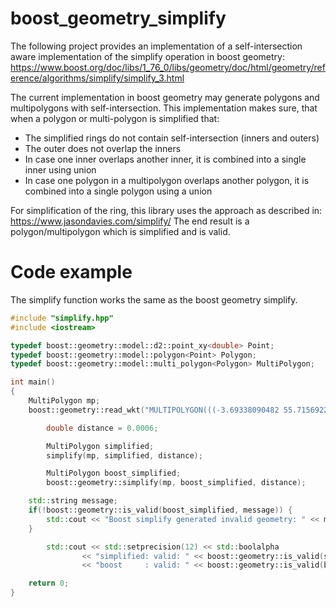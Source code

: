 # boost_geometry_simplify

The following project provides an implementation of a self-intersection aware implementation of the simplify operation in boost geometry:
https://www.boost.org/doc/libs/1_76_0/libs/geometry/doc/html/geometry/reference/algorithms/simplify/simplify_3.html

The current implementation in boost geometry may generate polygons and multipolygons with self-intersection. This implementation makes sure, that when a polygon or multi-polygon is simplified that: 

* The simplified rings do not contain self-intersection (inners and outers)
* The outer does not overlap the inners
* In case one inner overlaps another inner, it is combined into a single inner using union
* In case one polygon in a multipolygon overlaps another polygon, it is combined into a single polygon using a union

For simplification of the ring, this library uses the approach as described in: https://www.jasondavies.com/simplify/
The end result is a polygon/multipolygon which is simplified and is valid. 

# Code example

The simplify function works the same as the boost geometry simplify.

````C++
#include "simplify.hpp"
#include <iostream>

typedef boost::geometry::model::d2::point_xy<double> Point;
typedef boost::geometry::model::polygon<Point> Polygon;
typedef boost::geometry::model::multi_polygon<Polygon> MultiPolygon;

int main()
{
	MultiPolygon mp;
	boost::geometry::read_wkt("MULTIPOLYGON(((-3.69338090482 55.715692269,-3.6926079 55.7159519,-3.6924337 55.7151986,-3.6930661 55.715117,-3.6930157 55.7147726,-3.69338091231 55.7147132692,-3.69338090482 55.715692269)),((-3.69338090688 55.7142211068,-3.6933768 55.7141871,-3.6929634 55.7141725,-3.6929954 55.7145025,-3.6923885 55.7145554,-3.6923617 55.7147792,-3.6914998 55.7150295,-3.6912315 55.7134982,-3.6893145 55.7140656,-3.6885759 55.7143373,-3.6878468 55.7144903,-3.6885649 55.7161566,-3.6879954 55.7164484,-3.6873303 55.7153805,-3.686997 55.7156142,-3.6864469 55.716,-3.686103 55.716241,-3.6862139 55.7163757,-3.6858363 55.7166538,-3.6853115 55.7167809,-3.6849156 55.7164513,-3.6845733 55.7165856,-3.6839978 55.7159007,-3.6839527 55.7158282,-3.6835296 55.7160357,-3.6808072 55.7170818,-3.6807411 55.7168675,-3.6805504 55.7150641,-3.682455 55.7150385,-3.6834742 55.7143695,-3.6845373 55.7140717,-3.6845125 55.7139033,-3.684369 55.7127279,-3.6806985 55.7123158,-3.6810755 55.7133089,-3.6813647 55.7139107,-3.681652 55.7137697,-3.6820175 55.7147227,-3.6805049 55.7147351,-3.6795311 55.7129405,-3.6778782 55.7129041,-3.6777658 55.714827,-3.6760112 55.7159293,-3.6752767 55.7124876,-3.6715262 55.7125441,-3.6712776 55.7122602,-3.6708886 55.711493,-3.6708159 55.7113861,-3.6706013 55.7110893,-3.670957 55.7111165,-3.6731425 55.7111427,-3.6742991 55.709201,-3.6753334 55.7095268,-3.6758595 55.710859,-3.6788138 55.7112687,-3.676502 55.7081632,-3.6780904 55.7067399,-3.6788205 55.7067314,-3.6792276 55.707739,-3.6793662 55.7086275,-3.6806176 55.7088675,-3.6804964 55.7104918,-3.6803571 55.7111529,-3.6809193 55.7114274,-3.6806673 55.7120776,-3.6843319 55.712513,-3.6853143 55.7126239,-3.6900574 55.7130953,-3.6914546 55.71325,-3.6915457 55.7128876,-3.6919092 55.712801,-3.6913866 55.7112063,-3.6933809 55.7105007,-3.69338090688 55.7142211068)),((-3.6933809 55.7105007,-3.6933589 55.7104093,-3.6925489 55.710479,-3.6924738 55.7097065,-3.6933482 55.7096368,-3.69338090149 55.7095931641,-3.6933809 55.7105007)),((-3.69338091082 55.7090016493,-3.692978 55.7091164,-3.692286 55.7091593,-3.6917755 55.7087839,-3.6906731 55.7089272,-3.6902922 55.7073596,-3.6908162 55.7071423,-3.6910434 55.7069466,-3.6912775 55.7066595,-3.6908162 55.7064289,-3.690583 55.7055368,-3.6920467 55.7047551,-3.6918633 55.7046247,-3.6926388 55.7037173,-3.69338090692 55.7037081763,-3.69338091082 55.7090016493)))", mp);

        double distance = 0.0006;

        MultiPolygon simplified;
        simplify(mp, simplified, distance);

        MultiPolygon boost_simplified;
        boost::geometry::simplify(mp, boost_simplified, distance);

	std::string message;
	if(!boost::geometry::is_valid(boost_simplified, message)) {
		std::cout << "Boost simplify generated invalid geometry: " << message << std::endl;
	}

        std::cout << std::setprecision(12) << std::boolalpha 
                << "simplified: valid: " << boost::geometry::is_valid(simplified) << ", wkt: " << boost::geometry::wkt(simplified) << ", area: " << boost::geometry::area(simplified) << std::endl
                << "boost     : valid: " << boost::geometry::is_valid(boost_simplified) << ", wkt: " << boost::geometry::wkt(boost_simplified) << ", area: " << boost::geometry::area(boost_simplified) << std::endl;

	return 0;
}
````
